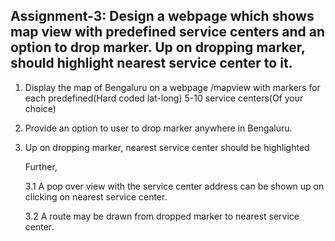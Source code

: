 ## Assignment-3: Design a webpage which shows map view with predefined service centers and an option to drop marker. Up on dropping marker, should highlight nearest service center to it.



1. Display the map of Bengaluru on a webpage /mapview with markers for each predefined(Hard coded lat-long) 5-10 service centers(Of your choice)

2. Provide an option to user to drop marker anywhere in Bengaluru.

3. Up on dropping marker, nearest service center should be highlighted
     
     Further,
     
     3.1 A pop over view with the service center address can be shown up on clicking on nearest service center.
     
     3.2 A route may be drawn from dropped marker to nearest service center.
